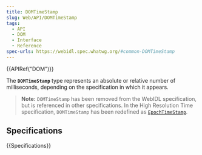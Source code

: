 ```yaml
---
title: DOMTimeStamp
slug: Web/API/DOMTimeStamp
tags:
  - API
  - DOM
  - Interface
  - Reference
spec-urls: https://webidl.spec.whatwg.org/#common-DOMTimeStamp
---
```

{{APIRef("DOM")}}

The **`DOMTimeStamp`** type represents an absolute or relative number of milliseconds, depending on the specification in which it appears.

> **Note:** `DOMTimeStamp` has been removed from the WebIDL specification, but is referenced in other specifications.
> In the High Resolution Time specification, `DOMTimeStamp` has been redefined as [`EpochTimeStamp`](/en-US/docs/Web/API/EpochTimeStamp).



## Specifications

{{Specifications}}
